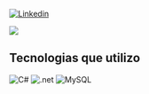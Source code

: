 [![Linkedin](https://img.shields.io/badge/LinkedIn-0077B5?style=for-the-badge&logo=linkedin&logoColor=white
)](https://www.linkedin.com/in/wilson-gomes-a30426255/)


<picture>
<source 
  srcset="https://github-readme-stats.vercel.app/api?username=wilsongn&show_icons=true&theme=dark&locale=pt-br"
  media="(prefers-color-scheme: dark)"
/>
<source
  srcset="https://github-readme-stats.vercel.app/api?username=wilsongn&show_icons=true"
  media="(prefers-color-scheme: light), (prefers-color-scheme: no-preference)"
/>
<img src="https://github-readme-stats.vercel.app/api?username=wilsongn&show_icons=true" />
</picture>

## Tecnologias que utilizo

![C#](https://img.shields.io/badge/C%23-239120?style=for-the-badge&logo=c-sharp&logoColor=white) ![.net](https://img.shields.io/badge/.NET-5C2D91?style=for-the-badge&logo=.net&logoColor=white) ![MySQL](https://img.shields.io/badge/MySQL-00000F?style=for-the-badge&logo=mysql&logoColor=white)


